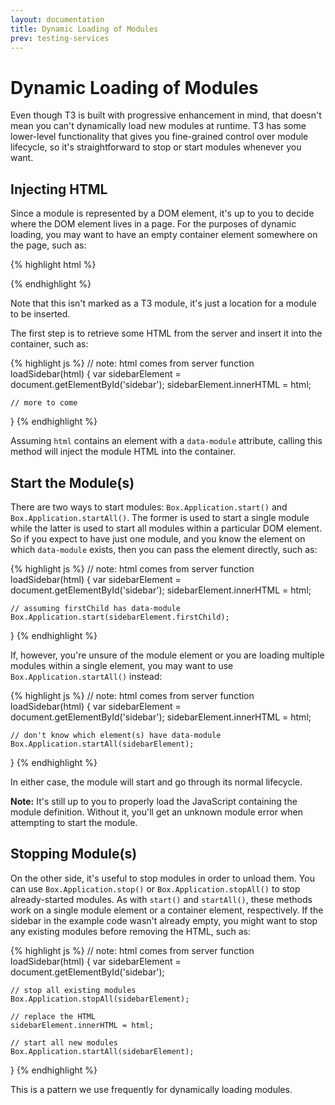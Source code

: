```yaml
---
layout: documentation
title: Dynamic Loading of Modules
prev: testing-services
---
```


# Dynamic Loading of Modules

Even though T3 is built with progressive enhancement in mind, that doesn't mean you can't dynamically load new modules at runtime. T3 has some lower-level functionality that gives you fine-grained control over module lifecycle, so it's straightforward to stop or start modules whenever you want.

## Injecting HTML

Since a module is represented by a DOM element, it's up to you to decide where the DOM element lives in a page. For the purposes of dynamic loading, you may want to have an empty container element somewhere on the page, such as:

{% highlight html %}
<div id="sidebar"></div>
{% endhighlight %}

Note that this isn't marked as a T3 module, it's just a location for a module to be inserted.

The first step is to retrieve some HTML from the server and insert it into the container, such as:

{% highlight js %}
// note: html comes from server
function loadSidebar(html) {
    var sidebarElement = document.getElementById('sidebar');
    sidebarElement.innerHTML = html;

    // more to come
}
{% endhighlight %}

Assuming `html` contains an element with a `data-module` attribute, calling this method will inject the module HTML into the container.

## Start the Module(s)

There are two ways to start modules: `Box.Application.start()` and `Box.Application.startAll()`. The former is used to start a single module while the latter is used to start all modules within a particular DOM element. So if you expect to have just one module, and you know the element on which `data-module` exists, then you can pass the element directly, such as:

{% highlight js %}
// note: html comes from server
function loadSidebar(html) {
    var sidebarElement = document.getElementById('sidebar');
    sidebarElement.innerHTML = html;

    // assuming firstChild has data-module
    Box.Application.start(sidebarElement.firstChild);
}
{% endhighlight %}

If, however, you're unsure of the module element or you are loading multiple modules within a single element, you may want to use `Box.Application.startAll()` instead:

{% highlight js %}
// note: html comes from server
function loadSidebar(html) {
    var sidebarElement = document.getElementById('sidebar');
    sidebarElement.innerHTML = html;

    // don't know which element(s) have data-module
    Box.Application.startAll(sidebarElement);
}
{% endhighlight %}

In either case, the module will start and go through its normal lifecycle.

**Note:** It's still up to you to properly load the JavaScript containing the module definition. Without it, you'll get an unknown module error when attempting to start the module.

## Stopping Module(s)

On the other side, it's useful to stop modules in order to unload them. You can use `Box.Application.stop()` or `Box.Application.stopAll()` to stop already-started modules. As with `start()` and `startAll()`, these methods work on a single module element or a container element, respectively. If the sidebar in the example code wasn't already empty, you might want to stop any existing modules before removing the HTML, such as:

{% highlight js %}
// note: html comes from server
function loadSidebar(html) {
    var sidebarElement = document.getElementById('sidebar');

    // stop all existing modules
    Box.Application.stopAll(sidebarElement);

    // replace the HTML
    sidebarElement.innerHTML = html;

    // start all new modules
    Box.Application.startAll(sidebarElement);
}
{% endhighlight %}

This is a pattern we use frequently for dynamically loading modules.
